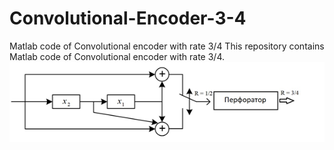 # Convolutional-Encoder-3-4
Matlab code of Convolutional encoder with rate 3/4
This repository contains Matlab code of Convolutional encoder with rate 3/4.
![Encoder 3/4](encoder.png)
